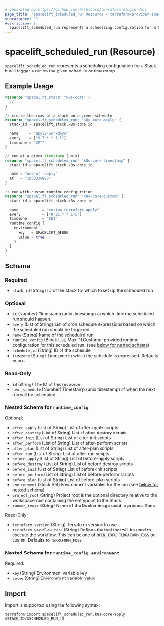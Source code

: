 ```yaml
---
# generated by https://github.com/hashicorp/terraform-plugin-docs
page_title: "spacelift_scheduled_run Resource - terraform-provider-spacelift"
subcategory: ""
description: |-
  spacelift_scheduled_run represents a scheduling configuration for a Stack. It will trigger a run on the given schedule or timestamp
---
```


# spacelift_scheduled_run (Resource)

`spacelift_scheduled_run` represents a scheduling configuration for a Stack. It will trigger a run on the given schedule or timestamp

## Example Usage

```terraform
resource "spacelift_stack" "k8s-core" {
  // ...
}

// create the runs of a stack on a given schedule
resource "spacelift_scheduled_run" "k8s-core-apply" {
  stack_id = spacelift_stack.k8s-core.id

  name     = "apply-workdays"
  every    = ["0 7 * * 1-5"]
  timezone = "CET"
}

// run at a given timestamp (unix)
resource "spacelift_scheduled_run" "k8s-core-timestamp" {
  stack_id = spacelift_stack.k8s-core.id

  name = "one-off-apply"
  at   = "1663336895"
}

// run with custom runtime configuration
resource "spacelift_scheduled_run" "k8s-core-custom" {
  stack_id = spacelift_stack.k8s-core.id

  name           = "custom-terraform-apply"
  every          = ["0 21 * * 1-5"]
  timezone       = "CET"
  runtime_config {
    environment {
      key   = SPACELIFT_DEBUG
      value = true
    }
  }
}
```

<!-- schema generated by tfplugindocs -->

## Schema

### Required

- `stack_id` (String) ID of the stack for which to set up the scheduled run

### Optional

- `at` (Number) Timestamp (unix timestamp) at which time the scheduled run should happen.
- `every` (List of String) List of cron schedule expressions based on which the scheduled run should be triggered.
- `name` (String) Name of the scheduled run
- `runtime_config` (Block List, Max: 1) Customer provided runtime configuration for this scheduled run. (see [below for nested schema](#nestedblock--runtime_config))
- `schedule_id` (String) ID of the schedule
- `timezone` (String) Timezone in which the schedule is expressed. Defaults to `UTC`.

### Read-Only

- `id` (String) The ID of this resource.
- `next_schedule` (Number) Timestamp (unix timestamp) of when the next run will be scheduled.

<a id="nestedblock--runtime_config"></a>

### Nested Schema for `runtime_config`

Optional:

- `after_apply` (List of String) List of after-apply scripts
- `after_destroy` (List of String) List of after-destroy scripts
- `after_init` (List of String) List of after-init scripts
- `after_perform` (List of String) List of after-perform scripts
- `after_plan` (List of String) List of after-plan scripts
- `after_run` (List of String) List of after-run scripts
- `before_apply` (List of String) List of before-apply scripts
- `before_destroy` (List of String) List of before-destroy scripts
- `before_init` (List of String) List of before-init scripts
- `before_perform` (List of String) List of before-perform scripts
- `before_plan` (List of String) List of before-plan scripts
- `environment` (Block Set) Environment variables for the run (see [below for nested schema](#nestedblock--runtime_config--environment))
- `project_root` (String) Project root is the optional directory relative to the workspace root containing the entrypoint to the Stack.
- `runner_image` (String) Name of the Docker image used to process Runs

Read-Only:

- `terraform_version` (String) Terraform version to use
- `terraform_workflow_tool` (String) Defines the tool that will be used to execute the workflow. This can be one of `OPEN_TOFU`, `TERRAFORM_FOSS` or `CUSTOM`. Defaults to `TERRAFORM_FOSS`.

<a id="nestedblock--runtime_config--environment"></a>

### Nested Schema for `runtime_config.environment`

Required:

- `key` (String) Environment variable key
- `value` (String) Environment variable value

## Import

Import is supported using the following syntax:

```shell
terraform import spacelift_scheduled_run.k8s-core-apply $STACK_ID/$SCHEDULED_RUN_ID
```

